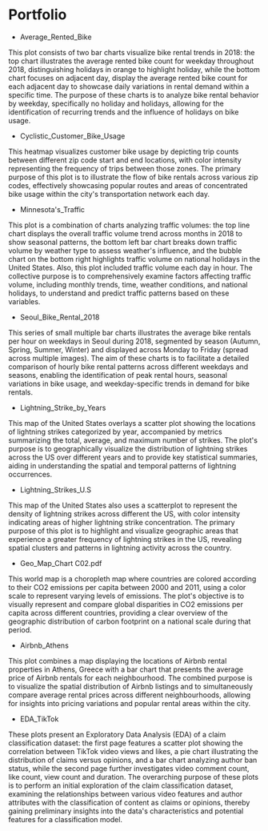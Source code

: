 # Portfolio

* Average_Rented_Bike

This plot consists of two bar charts visualize bike rental trends in 2018: the top chart illustrates the average rented bike count for weekday throughout 2018, distinguishing holidays in orange to highlight holiday, while the bottom chart focuses on adjacent day, display the average rented bike count for each adjacent day to showcase daily variations in rental demand within a specific time. The purpose of these charts is to analyze bike rental behavior by weekday, specifically no holiday and holidays, allowing for the identification of recurring trends and the influence of holidays on bike usage.

* Cyclistic_Customer_Bike_Usage

This heatmap visualizes customer bike usage by depicting trip counts between different zip code start and end locations, with color intensity representing the frequency of trips between those zones. The primary purpose of this plot is to illustrate the flow of bike rentals across various zip codes, effectively showcasing popular routes and areas of concentrated bike usage within the city's transportation network each day.

* Minnesota's_Traffic

This plot is a combination of charts analyzing traffic volumes: the top line chart displays the overall traffic volume trend across months in 2018 to show seasonal patterns, the bottom left bar chart breaks down traffic volume by weather type to assess weather's influence, and the bubble chart on the bottom right highlights traffic volume on national holidays in the United States. Also, this plot included traffic volume each day in hour. The collective purpose is to comprehensively examine factors affecting traffic volume, including monthly trends, time, weather conditions, and national holidays, to understand and predict traffic patterns based on these variables.

* Seoul_Bike_Rental_2018

This series of small multiple bar charts illustrates the average bike rentals per hour on weekdays in Seoul during 2018, segmented by season (Autumn, Spring, Summer, Winter) and displayed across Monday to Friday (spread across multiple images). The aim of these charts is to facilitate a detailed comparison of hourly bike rental patterns across different weekdays and seasons, enabling the identification of peak rental hours, seasonal variations in bike usage, and weekday-specific trends in demand for bike rentals.

* Lightning_Strike_by_Years

This map of the United States overlays a scatter plot showing the locations of lightning strikes categorized by year, accompanied by metrics summarizing the total, average, and maximum number of strikes. The plot's purpose is to geographically visualize the distribution of lightning strikes across the US over different years and to provide key statistical summaries, aiding in understanding the spatial and temporal patterns of lightning occurrences.

* Lightning_Strikes_U.S

This map of the United States also uses a scatterplot to represent the density of lightning strikes across different the US, with color intensity indicating areas of higher lightning strike concentration. The primary purpose of this plot is to highlight and visualize geographic areas that experience a greater frequency of lightning strikes in the US, revealing spatial clusters and patterns in lightning activity across the country.

* Geo_Map_Chart C02.pdf

This world map is a choropleth map where countries are colored according to their CO2 emissions per capita between 2000 and 2011, using a color scale to represent varying levels of emissions. The plot's objective is to visually represent and compare global disparities in CO2 emissions per capita across different countries, providing a clear overview of the geographic distribution of carbon footprint on a national scale during that period.

* Airbnb_Athens

This plot combines a map displaying the locations of Airbnb rental properties in Athens, Greece with a bar chart that presents the average price of Airbnb rentals for each neighbourhood. The combined purpose is to visualize the spatial distribution of Airbnb listings and to simultaneously compare average rental prices across different neighbourhoods, allowing for insights into pricing variations and popular rental areas within the city.

* EDA_TikTok

These plots present an Exploratory Data Analysis (EDA) of a claim classification dataset: the first page features a scatter plot showing the correlation between TikTok video views and likes, a pie chart illustrating the distribution of claims versus opinions, and a bar chart analyzing author ban status, while the second page further investigates video comment count, like count, view count and duration. The overarching purpose of these plots is to perform an initial exploration of the claim classification dataset, examining the relationships between various video features and author attributes with the classification of content as claims or opinions, thereby gaining preliminary insights into the data's characteristics and potential features for a classification model.
